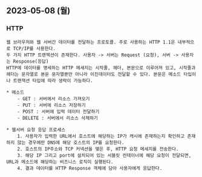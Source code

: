 ## 2023-05-08 (월)

### HTTP
    웹 브라우저와 웹 서버간 데이터를 전달하는 프로토콜. 주로 사용하는 HTTP 1.1은 내부적으로 TCP/IP를 사용한다.
    두 가지 HTTP 트랜잭션이 존재한다. 사용자 -> 서버는 Request (요청), 서버 -> 사용자는 Response(응답)
    HTTP에 데이터를 명세하는 HTTP 메세지는 시작줄, 헤더, 본문으로 이루어져 있고, 시작줄과 헤더는 문자열로 본문 문자열뿐만 아니라 이진데이터도 전달할 수 있다. 본문은 메소드 타입이나 트랜잭션 타입에 따라 생략이 가능하다.

    * 메소드
        - GET : 서버에서 리소스 가져오기
        - PUT : 서버에 리소스 저장하기
        - POST : 서버에 입력 데이터 전달하기
        - DELETE : 서버에서 리소스 삭제하기
    
    * 웹서버 요청 응답 프로세스
        1. 사용자가 입력한 URL에서 호스트에 해당하는 IP가 캐시에 존재하는지 확인하고 존재하지 않는 경우에만 DNS에 해당 호스트의 IP를 요청한다.
        2. 호스트의 IP주소와 TCP 커넥션을 맺은 후, HTTP 요청 메세지를 전송한다.
        3. 해당 IP 그리고 port에 설치되어 있는 서블릿 컨테이너에 해당 요청이 전달되면, URL과 메소드에 해당하는 비즈니스 로직이 실행된다.
        4. 결과 데이터를 HTTP Response 객체에 담아 사용자에게 응답한다.
